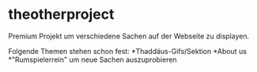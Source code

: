 # theotherproject
Premium Projekt um verschiedene Sachen auf der Webseite zu displayen.

Folgende Themen stehen schon fest:
  *Thaddäus-Gifs/Sektion
  *About us
  *"Rumspielerrein" um neue Sachen auszuprobieren
